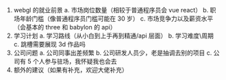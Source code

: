 1. webgl 的就业前景
   a. 市场岗位数量（相较于普通程序员会 vue react）
   b. 职场年龄门槛（像普通程序员门槛可能在 30 岁）
   c. 市场竞争力以及薪资水平（会基本的 three 和 babylon 的 api）
2. 学习计划
   a. 学习路线（从小白到上手再到精通/api 层面）
   b. 学习难度\周期
   c. 跳槽需要展现 3d 作品吗
3. 公司问题
   a. 公司同事出差频繁
   b. 公司研发人员少，老是抽调去别的项目
   c. 公司有 5 个人参与驻场，我怀疑我也会去
4. 额外的建议（如果有补充，欢迎大佬补充）
